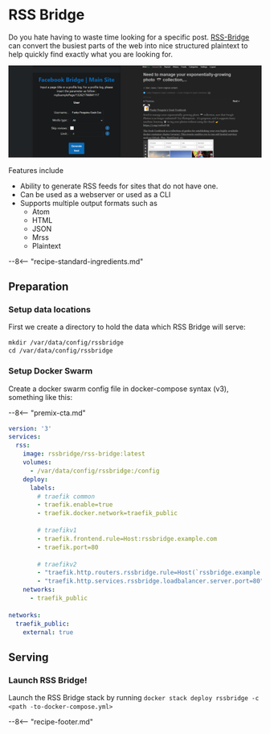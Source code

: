 # RSS Bridge


Do you hate having to waste time looking for a specific post. [RSS-Bridge](https://github.com/RSS-Bridge/rss-bridge) can convert the busiest parts of the web into nice structured plaintext to help quickly find exactly what you are looking for.

![RSS Screenshot](../images/rssbridge.png)


Features include

* Ability to generate RSS feeds for sites that do not have one.
* Can be used as a webserver or used as a CLI
* Supports multiple output formats such as 
    * Atom
    * HTML
    * JSON
    * Mrss
    * Plaintext

--8<-- "recipe-standard-ingredients.md"


## Preparation

### Setup data locations

First we create a directory to hold the data which RSS Bridge will serve:

```
mkdir /var/data/config/rssbridge
cd /var/data/config/rssbridge
```

### Setup Docker Swarm

Create a docker swarm config file in docker-compose syntax (v3), something like this:

--8<-- "premix-cta.md"

```yaml
version: '3'
services:
  rss:
    image: rssbridge/rss-bridge:latest
    volumes:
      - /var/data/config/rssbridge:/config
    deploy:
      labels:
        # traefik common
        - traefik.enable=true
        - traefik.docker.network=traefik_public

        # traefikv1
        - traefik.frontend.rule=Host:rssbridge.example.com
        - traefik.port=80     

        # traefikv2
        - "traefik.http.routers.rssbridge.rule=Host(`rssbridge.example.com`)"
        - "traefik.http.services.rssbridge.loadbalancer.server.port=80" 
    networks:
      - traefik_public

networks:
  traefik_public:
    external: true
```

## Serving

### Launch RSS Bridge!

Launch the RSS Bridge stack by running ```docker stack deploy rssbridge -c <path -to-docker-compose.yml>```

[^1]: The inclusion of RSS Bridge was due to the efforts of Bencey in our [Discord server](http://chat.funkypenguin.co.nz). Thanks Ben!!
[^2]: This recipe goes well with an RSS reader such as [miniflux] 

--8<-- "recipe-footer.md"
